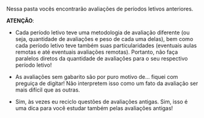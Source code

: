 Nessa pasta vocês encontrarão avaliações de períodos letivos anteriores.

**ATENÇÃO**:

* Cada período letivo teve uma metodologia de avaliação diferente (ou seja, quantidade de avaliações e peso de cada uma delas), bem como cada período letivo teve também suas particularidades (eventuais aulas remotas e até eventuais avaliações remotas). Portanto, não faça paralelos diretos da quantidade de avaliações para o seu respectivo período letivo!

* As avaliações sem gabarito são por puro motivo de... fiquei com preguiça de digitar! Não interpretem isso como um fato da avaliação ser mais difícil que as outras.

* Sim, às vezes eu reciclo questões de avaliações antigas. Sim, isso é uma dica para você estudar também pelas avaliações antigas!
